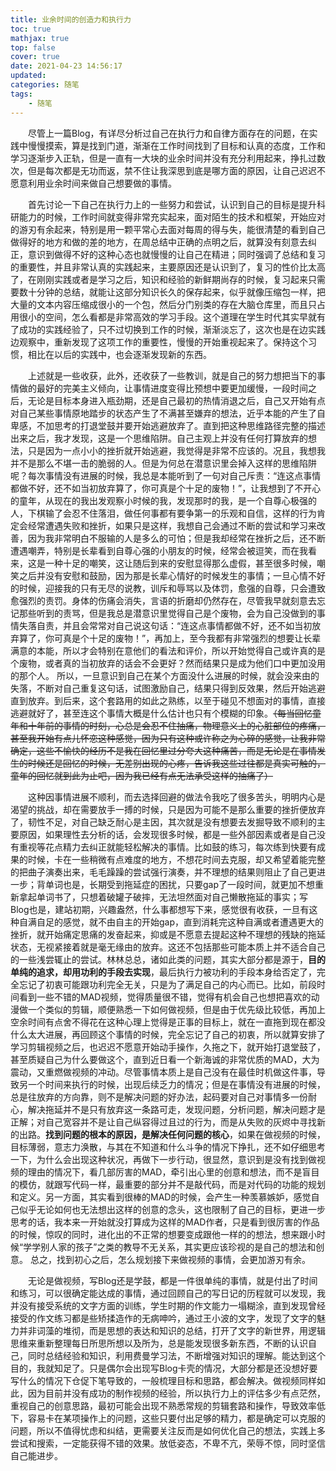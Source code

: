 ```yaml
---
title: 业余时间的创造力和执行力
toc: true
mathjax: true
top: false
cover: true
date: 2021-04-23 14:56:17
updated:
categories: 随笔
tags: 
	- 随笔
---
```


　　尽管上一篇Blog，有详尽分析过自己在执行力和自律方面存在的问题，在实践中慢慢摸索，算是找到门道，渐渐在工作时间找到了目标和认真的态度，工作和学习逐渐步入正轨，但是一直有一大块的业余时间并没有充分利用起来，挣扎过数次，但是每次都是无功而返，禁不住让我深思到底是哪方面的原因，让自己迟迟不愿意利用业余时间来做自己想要做的事情。

　　首先讨论一下自己在执行力上的一些努力和尝试，认识到自己的目标是提升科研能力的时候，工作时间就变得非常充实起来，面对陌生的技术和框架，开始应对的游刃有余起来，特别是用一颗平常心去面对每周的得与失，能很清楚的看到自己做得好的地方和做的差的地方，在周总结中正确的点明之后，就算没有刻意去纠正，意识到做得不好的这种心态也就慢慢的让自己在精进；同时强调了总结和复习的重要性，并且非常认真的实践起来，主要原因还是认识到了，复习的性价比太高了，在刚刚实践或者是学习之后，知识和经验的新鲜期尚存的时候，复习起来只需要数十分钟的总结，就能让这部分知识长久的保存起来，似乎就像压缩包一样，把大量的文本内容压缩成很小的一个包，然后分门别类的存在大脑仓库里，而且只占用很小的空间，怎么看都是非常高效的学习手段。这个道理在学生时代其实早就有了成功的实践经验了，只不过切换到工作的时候，渐渐淡忘了，这次也是在边实践边观察中，重新发现了这项工作的重要性，慢慢的开始重视起来了。保持这个习惯，相比在以后的实践中，也会逐渐发现新的东西。

　　上述就是一些收获，此外，还收获了一些教训，就是自己的努力想把当下的事情做的最好的完美主义倾向，让事情进度变得比预想中要更加缓慢，一段时间之后，无论是目标本身进入瓶劲期，还是自己最初的热情消退之后，自己又开始有点对自己某些事情原地踏步的状态产生了不满甚至嫌弃的想法，近乎本能的产生了自卑感，不加思考的打退堂鼓并要开始逃避放弃了。直到把这种思维路径完整的描述出来之后，我才发现，这是一个思维陷阱。自己主观上并没有任何打算放弃的想法，只是因为一点小小的挫折就开始逃避，我觉得是非常不应该的。况且，我想我并不是那么不堪一击的脆弱的人。但是为何总在潜意识里会掉入这样的思维陷阱呢？每次事情没有进展的时候，我总是本能听到了一句对自己斥责：“连这点事情都做不好，还不如当初放弃算了，你可真是个十足的废物！”，让我想到了不开心的童年，从现在的我出发观察小时候的我，发现那时的我，是一个自尊心极强的人，下棋输了会忍不住落泪，做任何事都有要争第一的乐观和自信，这样的行为肯定会经常遭遇失败和挫折，如果只是这样，我想自己会通过不断的尝试和学习来改善，因为我非常明白不服输的人是多么的可怕；但是我却经常在挫折之后，还不断遭遇嘲弄，特别是长辈看到自尊心强的小朋友的时候，经常会被逗笑，而在我看来，这是一种十足的嘲笑，这让随后到来的安慰显得那么虚假，甚至很多时候，嘲笑之后并没有安慰和鼓励，因为那是长辈心情好的时候发生的事情；一旦心情不好的时候，迎接我的只有无尽的说教，训斥和辱骂以及体罚，愈强的自尊，只会遭致愈强烈的责罚。身体的伤痛会消失，言语的折磨却仍然存在，尽管我早就刻意去忘记那些听到的责骂，但是我总是潜意识里觉得自己是个废物，会为自己没做到的事情失落自责，并且会常常对自己说这句话：“连这点事情都做不好，还不如当初放弃算了，你可真是个十足的废物！”，再加上，至今我都有非常强烈的想要让长辈满意的本能，所以才会特别在意他们的看法和评价，所以开始觉得自己或许真的是个废物，或者真的当初放弃的话会不会更好？然而结果只是成为他们口中更加没用的那个人。 所以，一旦意识到自己在某个方面没什么进展的时候，就会没来由的失落，不断对自己重复这句话，试图激励自己，结果只得到反效果，然后开始逃避直到放弃。到后来，这个套路用的如此之熟练，以至于碰见不想面对的事情，直接逃避就好了，甚至连这个事情大概是什么估计也只有个模糊的印象。~~（每当回忆童年和十年前的事情的时刻，心总是会忍不住抽痛，物理意义上的心脏部位的疼痛，甚至我开始有点儿怀恋这种感觉，因为只有这种或许称之为心碎的感觉，让我非常确定，这些不愉快的经历不是我在回忆里过分夸大这种痛苦，而是无论是在事情发生的时候还是回忆的时候，无差别出现的心疼，告诉我这些过往都是真实可触的，童年的回忆就到此为止吧，因为我已经有点无法承受这样的抽痛了）~~

　　这种因事情进展不顺利，而去选择回避的做法令我吃了很多苦头，明明内心是渴望的挑战，却在需要放手一搏的时候，只是因为可能不是那么重要的挫折便放弃了，韧性不足，对自己缺乏耐心是主因，其次就是没有想要去发掘导致不顺利的主要原因，如果理性去分析的话，会发现很多时候，都是一些外部因素或者是自己没有重视等花点精力去纠正就能轻松解决的事情。比如鼓的练习，每次练到快要有成果的时候，卡在一些稍微有点难度的地方，不想花时间去克服，却又希望着能完整的把曲子演奏出来，毛毛躁躁的尝试强行演奏，并不理想的结果则阻止了自己更进一步；背单词也是，长期受到拖延症的困扰，只要gap了一段时间，就更加不想重新拿起单词书了，只想着破罐子破摔，无法坦然面对自己懒散拖延的事实；写Blog也是，建站初期，兴趣盎然，什么事都想写下来，感觉很有收获，一旦有这种自满自足的感觉，就不由自主的开始gap，直到消耗完这种自满或者遭遇更大的挫折，就开始痛定思痛的发奋起来，抑或是不愿意去提起这种不理想的残缺的拖延状态，无视紧接着就是毫无缘由的放弃。这还不包括那些可能本质上并不适合自己的一些浅尝辄止的尝试。林林总总，诸如此类的问题，其实大部分都是源于，**目的单纯的追求，却用功利的手段去实现**，最后执行力被功利的手段本身给否定了，完全忘记了初衷可能跟功利完全无关，只是为了满足自己的内心而已。比如，前段时间看到一些不错的MAD视频，觉得质量很不错，觉得有机会自己也想把喜欢的动漫做一个类似的剪辑，顺便熟悉一下如何做视频，但是由于优先级比较低，再加上空余时间有点舍不得花在这种心理上觉得是正事的目标上，就在一直拖到现在都没什么太大进展，再回顾这个事情的时候，完全忘记了自己的初衷，所以就算安排了学习剪辑视频之后，也迟迟不愿意开始动手操作，久拖之下，就开始打退堂鼓了，甚至质疑自己为什么要做这个，直到近日看一个新海诚的非常优质的MAD，大为震动，又重燃做视频的冲动。尽管事情本质上是自己没有在最佳时机做这件事，导致另一个时间来执行的时候，出现后续乏力的情况；但是在事情没有进展的时候，总是往放弃的方向靠，则不是解决问题的好办法，起码要对自己对事情多一份耐心，解决拖延并不是只有放弃这一条路可走，发现问题，分析问题，解决问题才是正解；对自己宽容并不是让自己纵容得过且过的行为，而是从失败的灰烬中寻找新的出路。**找到问题的根本的原因，是解决任何问题的核心**，如果在做视频的时候，目标薄弱，意志力涣散，与其在不知道和什么斗争的情况下挣扎，还不如仔细思考一下，为什么会出现这种状况，再做下一步行动，很显然，意识到是没有找到做视频的理由的情况下，看几部厉害的MAD，牵引出心里的创意和想法，而不是盲目的模仿，就跟写代码一样，最重要的部分并不是敲代码，而是对代码的功能的规划和定义。另一方面，其实看到很棒的MAD的时候，会产生一种羡慕嫉妒，感觉自己似乎无论如何也无法想出这样的创意的念头，这也限制了自己的目标，更进一步思考的话，我本来一开始就没打算成为这样的MAD作者，只是看到很厉害的作品的时候，惊叹的同时，进化出的不正常的想要变成跟他一样的的想法，想来跟小时候“学学别人家的孩子”之类的教导不无关系，其实更应该珍视的是自己的想法和创意。 总之，找到初心之后，怎么规划接下来做视频的事情，会更加游刃有余。

　　无论是做视频，写Blog还是学鼓，都是一件很单纯的事情，就是付出了时间和练习，可以很确定能达成的事情，通过回顾自己的写日记的历程就可以发现，我并没有接受系统的文字方面的训练，学生时期的作文能力一塌糊涂，直到发现曾经接受的作文练习都是些矫揉造作的无病呻吟，通过王小波的文字，发现了文字的魅力并非词藻的堆彻，而是思想的表达和知识的总结，打开了文字的新世界，用逻辑思维来重新整理每日所思所想以及所为，总是能发现很多新东西，不断的认识自己，同时总结经验和知识，利用费曼学习法，不断增强对知识的理解。能达到这个目的，我就知足了。只是偶尔会出现写Blog卡壳的情况，大部分都是还没想好要写什么的情况下仓促下笔导致的，一般梳理目标和思路，都会解决。做视频同样如此，因为目前并没有成功的制作视频的经验，所以执行力上的评估多少有点茫然，重视自己的创意思路，最初可能会出现不熟悉常规的剪辑套路和操作，导致效率低下，容易卡在某项操作上的问题，这些只要付出足够的精力，都是确定可以克服的问题，所以不值得忧虑和纠结，更需要关注反而是如何优化自己的想法，实践上多尝试和搜索，一定能获得不错的效果。放低姿态，不卑不亢，荣辱不惊，同时坚信自己能进步。



